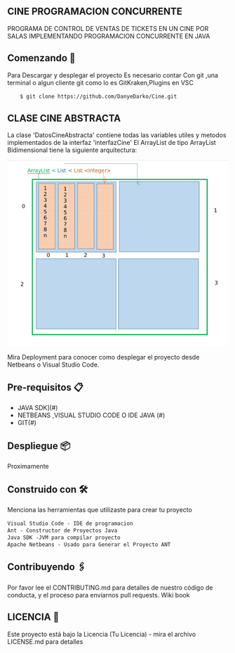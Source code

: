 ## CINE PROGRAMACION CONCURRENTE 

PROGRAMA DE CONTROL DE VENTAS DE TICKETS EN UN CINE POR SALAS IMPLEMENTANDO PROGRAMACION CONCURRENTE EN JAVA
## Comenzando 🚀
Para Descargar y desplegar el proyecto Es necesario contar Con git ,una terminal o algun cliente git como lo es GitKraken,Plugins en VSC
```bash
    $ git clone https://github.com/DanyeDarko/Cine.git
 ```
 ## CLASE CINE ABSTRACTA
 La clase 'DatosCineAbstracta' contiene todas las variables utiles y metodos implementados de la interfaz 'interfazCine'
 El ArrayList de tipo ArrayList Bidimensional tiene la siguiente arquitectura: 

![ARQUITECTURA DEL ARRAYLIST PRINCIPAL O RECURSO DE LO SHULOS](https://raw.githubusercontent.com/DanyeDarko/Cine/master/ARREGLO.png)

Mira Deployment para conocer como desplegar el proyecto desde Netbeans o Visual Studio Code.
## Pre-requisitos 📋

- JAVA SDK](#)
- NETBEANS ,VISUAL STUDIO CODE O IDE JAVA (#)
- GIT(#)



## Despliegue  📦

Proximamente

## Construido con 🛠️ 

Menciona las herramientas que utilizaste para crear tu proyecto

    Visual Studio Code - IDE de programacion
    Ant - Constructor de Proyectos Java
    Java SDK -JVM para compilar proyecto 
    Apache Netbeans - Usado para Generar el Proyecto ANT

## Contribuyendo 🖇️  

Por favor lee el CONTRIBUTING.md para detalles de nuestro código de conducta, y el proceso para enviarnos pull requests.
Wiki book

## LICENCIA 📄
Este proyecto está bajo la Licencia (Tu Licencia) - mira el archivo LICENSE.md para detalles

    
